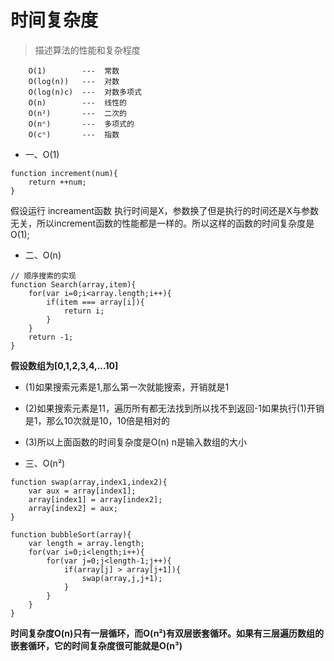 # 时间复杂度
> 描述算法的性能和复杂程度
```
    O(1)        ---  常数
    O(log(n))   ---  对数
    O(log(n)c)  ---  对数多项式
    O(n)        ---  线性的
    O(n²)       ---  二次的
    O(nⁿ)       ---  多项式的
    O(cⁿ)       ---  指数
```

- 一、O(1)
```
function increment(num){
    return ++num;
}
```
假设运行 increament函数 执行时间是X，参数换了但是执行的时间还是X与参数无关，所以increment函数的性能都是一样的。所以这样的函数的时间复杂度是O(1);
- 二、O(n)
```
// 顺序搜索的实现
function Search(array,item){
    for(var i=0;i<array.length;i++){
        if(item === array[i]){
            return i;
        }
    }
    return -1;
}
```
**假设数组为[0,1,2,3,4,...10]**
- (1)如果搜索元素是1,那么第一次就能搜索，开销就是1
- (2)如果搜索元素是11，遍历所有都无法找到所以找不到返回-1如果执行(1)开销是1，那么10次就是10，10倍是相对的
- (3)所以上面函数的时间复杂度是O(n) n是输入数组的大小

- 三、O(n²)
```
function swap(array,index1,index2){
    var aux = array[index1];
    array[index1] = array[index2];
    array[index2] = aux;
}

function bubbleSort(array){
    var length = array.length;
    for(var i=0;i<length;i++){
        for(var j=0;j<length-1;j++){
            if(array[j] > array[j+1]){
                swap(array,j,j+1);
            }
        }
    }
}
```
**时间复杂度O(n)只有一层循环，而O(n²)有双层嵌套循环。如果有三层遍历数组的嵌套循环，它的时间复杂度很可能就是O(n³)**

